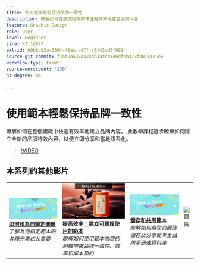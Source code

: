 ```yaml
---
title: 使用範本輕鬆保持品牌一致性
description: 瞭解如何在整個組織中快速有效率地建立品牌內容
feature: Graphic Design
role: User
level: Beginner
jira: KT-14887
exl-id: 00b8d83a-630f-48a1-a87f-c6f43ad5f992
source-git-commit: f7eb9a548da23db3afcb3e6dfeb378f40181e1e0
workflow-type: tm+mt
source-wordcount: '130'
ht-degree: 0%

---
```


# 使用範本輕鬆保持品牌一致性

瞭解如何在整個組織中快速有效率地建立品牌內容。 此教學課程逐步瞭解如何建立全新的品牌特效內容，以便立即分享和當地語系化。

>[!VIDEO](https://video.tv.adobe.com/v/3427099?quality=12&learn=on&hidetitle=true)

## 本系列的其他影片

<table style="table-layout:fixed">
<tr>
    <td>
        <a href="lock-layers.md">
            <img alt="如何和為何鎖定圖層" src="assets/lock-layers.png" />
        </a>
        <div>
            <a href="lock-layers.md"><strong>如何和為何鎖定圖層</strong></a>
            </div>
            <em>了解為何鎖定範本的各種元素如此重要</em>
            <br>
    </td>
    <td>
         <a href="create-templates.md">
            <img alt="最大化效率：建立可重複使用的範本" src="assets/create-template.png" />
         </a>
         <div>
         <a href="create-templates.md"><strong>提高效率：建立可重複使用的範本</strong></a>
         </div>
         <em>瞭解如何使用範本為您的組織帶來品牌一致性、效率和成本節約</em>
         <br>
   </td>
   <td>
         <a href="share-templates.md">
            <img alt="儲存和共用範本" src="assets/share-templates.png" />
         </a>
         <div>
         <a href="share-templates.md"><strong>儲存和共用範本</strong></a>
         </div>
         <em>瞭解如何為您的團隊儲存及分享範本至品牌手冊或資料庫</em>
         <br>
   </td>
    <td>
      <img alt="間隔" src="../assets/Whitespacer.png" />
      <div>
      <br>
    </td>
</tr>
</table>
